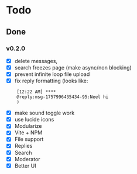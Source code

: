 # Todo

## Done

### v0.2.0

- [X] delete messages,
- [X] search freezes page (make async/non blocking)
- [X] prevent infinite loop file upload
- [X] fix reply formatting (looks like:

```text
    [12:22 AM] ****
    @reply:msg-1757996435434-95:Neel hi
    )
```

- [X] make sound toggle work
- [X] use lucide icons
- [X] Modularize
- [X] Vite + NPM
- [X] File support
- [X] Replies
- [X] Search
- [X] Moderator
- [X] Better UI